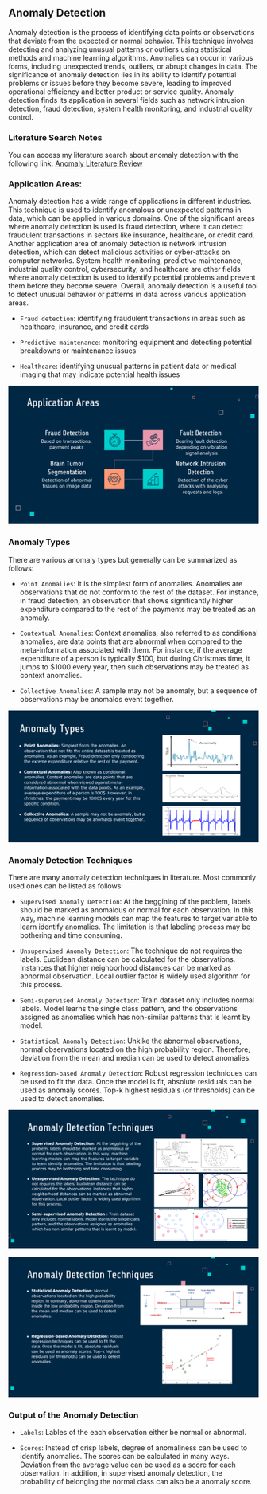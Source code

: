 ## Anomaly Detection

Anomaly detection is the process of identifying data points or observations that deviate from the expected or normal behavior. This technique involves detecting and analyzing unusual patterns or outliers using statistical methods and machine learning algorithms. Anomalies can occur in various forms, including unexpected trends, outliers, or abrupt changes in data. The significance of anomaly detection lies in its ability to identify potential problems or issues before they become severe, leading to improved operational efficiency and better product or service quality. Anomaly detection finds its application in several fields such as network intrusion detection, fraud detection, system health monitoring, and industrial quality control.

### Literature Search Notes

You can access my literature search about anomaly detection with the following link: [Anomaly Literature Review](./anomaly-literature-review.pdf)

### Application Areas:

Anomaly detection has a wide range of applications in different industries. This technique is used to identify anomalous or unexpected patterns in data, which can be applied in various domains. One of the significant areas where anomaly detection is used is fraud detection, where it can detect fraudulent transactions in sectors like insurance, healthcare, or credit card. Another application area of anomaly detection is network intrusion detection, which can detect malicious activities or cyber-attacks on computer networks. System health monitoring, predictive maintenance, industrial quality control, cybersecurity, and healthcare are other fields where anomaly detection is used to identify potential problems and prevent them before they become severe. Overall, anomaly detection is a useful tool to detect unusual behavior or patterns in data across various application areas.

- `Fraud detection`: identifying fraudulent transactions in areas such as healthcare, insurance, and credit cards

- `Predictive maintenance`:  monitoring equipment and detecting potential breakdowns or maintenance issues

- `Healthcare`: identifying unusual patterns in patient data or medical imaging that may indicate potential health issues

![ensemble-architecture](./images/application_areas.PNG)

### Anomaly Types

There are various anomaly types but generally can be summarized as follows:

- `Point Anomalies`: It is the simplest form of anomalies. Anomalies are observations that do not conform to the rest of the dataset. For instance, in fraud detection, an observation that shows significantly higher expenditure compared to the rest of the payments may be treated as an anomaly.

- `Contextual Anomalies`: Context anomalies, also referred to as conditional anomalies, are data points that are abnormal when compared to the meta-information associated with them. For instance, if the average expenditure of a person is typically $100, but during Christmas time, it jumps to $1000 every year, then such observations may be treated as context anomalies.

- `Collective Anomalies`: A sample may not be anomaly, but a sequence of observations may be anomalos event together.

![ensemble-architecture](./images/anomaly_types.PNG)

### Anomaly Detection Techniques

There are many anomaly detection techniques in literature. Most commonly used ones can be listed as follows:

- `Supervised Anomaly Detection`: At the beggining of the problem, labels should be marked as anomalous or normal for each observation. In this way, machine learning models can map the features to target variable to learn identify anomalies. The limitation is that labeling process may be bothering and time consuming.

- `Unsupervised Anomaly Detection`: The technique do not requires the labels. Euclidean distance can be calculated for the observations. Instances that higher neighborhood distances can be marked as abnormal observation. Local outlier factor is widely used algorithm for this process.

- `Semi-supervised Anomaly Detection`: Train dataset only includes normal labels. Model learns the single class pattern, and the observations assigned as anomalies which has non-similar patterns that is learnt by model. 

- `Statistical Anomaly Detection`: Unkike the abnormal observations, normal observations located on the high probability region. Therefore, deviation from the mean and median can be used to detect anomalies.

- `Regression-based Anomaly Detection`: Robust regression techniques can be used to fit the data. Once the model is fit, absolute residuals can be used as anomaly scores. Top-k highest residuals (or thresholds) can be used to detect anomalies.

![ensemble-architecture](./images/anomaly_detection_techniques.PNG)

![ensemble-architecture](./images/anomaly_detection_techniques_2.PNG)

### Output of the Anomaly Detection

- `Labels`: Lables of the each observation either be normal or abnormal.

- `Scores`: Instead of crisp labels, degree of anomaliness can be used to identify anomalies. The scores can be calculated in many ways. Deviation from the average value can be used as a score for each observation. In addition, in supervised anomaly detection, the probability of belonging the normal class can also be a anomaly score.

